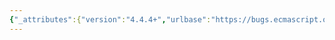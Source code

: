 ```yaml
---
{"_attributes":{"version":"4.4.4+","urlbase":"https://bugs.ecmascript.org/","maintainer":"dherman@mozilla.com"},"bug":{"bug_id":4474,"creation_ts":"2015-08-21 14:08:00 -0700","short_desc":"12.2.5.2 ArrayAccumulation, 12.2.5.3 Evaluation: Inconsistent use of ToUint32","delta_ts":"2015-11-03 12:03:43 -0800","product":"ECMA-262 Edition 6","component":"technical issues","version":"unspecified","rep_platform":"All","op_sys":"All","bug_status":"RESOLVED","resolution":"FIXED","priority":"Normal","bug_severity":"normal","everconfirmed":true,"reporter":{"uid":"andrebargull","name":"André Bargull"},"assigned_to":{"uid":"allen","name":"Allen Wirfs-Brock"},"cc":"brterlso","long_desc":[{"commentid":14634,"comment_count":0,"who":{"uid":"andrebargull","name":"André Bargull"},"bug_when":"2015-08-21 14:08:46 -0700","thetext":"12.2.5.2 Runtime Semantics: ArrayAccumulation\n12.2.5.3 Runtime Semantics: Evaluation\n\nToUint32 is used in\n\n- 12.2.5.2, ElementList : Elision opt AssignmentExpression\n- 12.2.5.2, ElementList : ElementList , Elisionopt AssignmentExpression\n- 12.2.5.3, ArrayLiteral : [ ElementList , Elisionopt ]\n\n\nToUint32 is not used in \n\n- 12.2.5.2, SpreadElement : ... AssignmentExpression\n- 12.2.5.3, ArrayLiteral : [ Elisionopt ]\n- 12.2.5.3, ArrayLiteral : [ ElementList ]\n\n\nToUint32 should either be used always or not at all. \n\n\nSide note: The note in 12.2.5.3, \"ArrayLiteral : [ Elisionopt ]\", step 4 is actually incorrect if ElisionWidth exceeds 2^32-1."},{"commentid":14894,"comment_count":1,"who":{"uid":"brterlso","name":"Brian Terlson"},"bug_when":"2015-11-03 12:03:43 -0800","thetext":"Fixed in ES2016 Draft (8e82cfb)."}]}}
---
```

